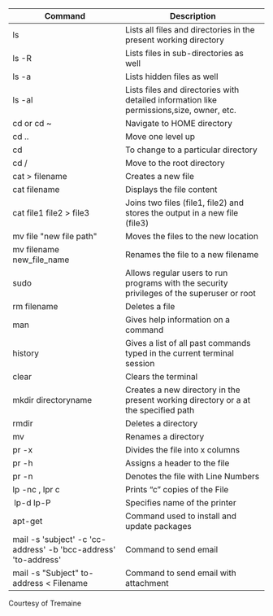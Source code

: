 | Command    | Description |
| ----------- | ----------- |
| ls      | Lists all files and directories in the present working directory       |
| ls -R   | Lists files in sub-directories as well      |
| ls -a   | Lists hidden files as well        |
| ls -al  | Lists files and directories with detailed information like permissions,size, owner, etc.      |
| cd or cd ~ | Navigate to HOME directory        |
| cd ..   | Move one level up       |
| cd      | To change to a particular directory    |
| cd /    | Move to the root directory       |
| cat > filename  | Creates a new file    |
| cat filename   | Displays the file content      |
| cat file1 file2 > file3    | Joins two files (file1, file2) and stores the output in a new file (file3)   |
| mv file "new file path"   | Moves the files to the new location    |
| mv filename new_file_name    | Renames the file to a new filename     |
| sudo    | Allows regular users to run programs with the security privileges of the superuser or root    |
| rm filename    | Deletes a file     |
| man    | Gives help information on a command      |
| history     | Gives a list of all past commands typed in the current terminal session   |
| clear | Clears the terminal  |
| mkdir directoryname    | Creates a new directory in the present working directory or a at the specified path    |
| rmdir  | Deletes a directory  |
| mv  | Renames a directory  |
| pr -x   | Divides the file into x columns    |
| pr -h  | Assigns a header to the file      |
| pr -n    | Denotes the file with Line Numbers   |
| lp -nc , lpr c  | Prints “c” copies of the File     |
|  lp-d lp-P    | Specifies name of the printer    |
| apt-get | Command used to install and update packages   |
| mail -s 'subject' -c 'cc-address' -b 'bcc-address' 'to-address'   | Command to send email |
| mail -s "Subject" to-address < Filename  | Command to send email with attachment    |

Courtesy of Tremaine
